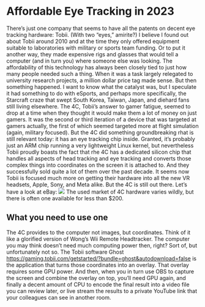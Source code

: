 # Affordable Eye Tracking in 2023
There’s just one company that seems to have all the patents on decent eye tracking hardware: Tobii. (With two “eyes,” amirite?) I believe I found out about Tobii around 2010 and at the time they only offered equipment suitable to laboratories with military or sports team funding. Or to put it another way, they made expensive rigs and glasses that would tell a computer (and in turn you) where someone else was looking. The affordability of this technology has always been closely tied to just how many people needed such a thing. When it was a task largely relegated to university research projects, a million dollar price tag made sense. But then something happened. I want to know what the catalyst was, but I speculate it had something to do with eSports, and perhaps more specifically, the Starcraft craze that swept South Korea, Taiwan, Japan, and diehard fans still living elsewhere. The 4C, Tobii’s answer to gamer fatigue, seemed to drop at a time when they thought it would make them a lot of money on just gamers. It was the second or third iteration of a device that was targeted at gamers actually, the first of which seemed targeted more at flight simulation (again, military focused). But the 4C did something groundbreaking rhat is still relevant today: it has an eye tracking chip inside. Granted, it’s probably just an ARM chip running a very lightweight Linux kernel, but nevertheless Tobii proudly boasts the fact that rhe 4C has a dedicated silicon chip that handles all aspects of head tracking and eye tracking and converts those complex things into coordinates on the screen it is attached to. And they successfully sold quite a lot of them over the past decade. It seems now Tobii is focused much more on getting their hardware into all the new VR headsets, Apple, Sony, and Meta alike. But the 4C is still out there. Let’s have a look at eBay:
![](Affordable%20Eye%20Tracking%20in%202023/f56b99ce1aed3da3e15b86fc560cdbf5d0755fea.png)
The used market of 4C hardware varies wildly, but there is often one available for less than $200.
## What you need to use one
The 4C provides to the computer not images, but coordinates. Think of it like a glorified version of Wong’s Wii Remote Headtracker. The computer you may think doesn’t need much computing power then, right? Sort of, but unfortunately not so. The Tobii software Ghost https://gaming.tobii.com/getstarted/?bundle=ghost&autodownload=false is the application that turns those coordinates into an overlay. That overlay requires some GPU power. And then, when you in turn use OBS to capture the screen and combine the overlay on top, you’ll need GPU again, and finally a decent amount of CPU to encode the final result into a video file you can review later, or live stream the results to a private YouTube link that your colleagues can see in another room.
